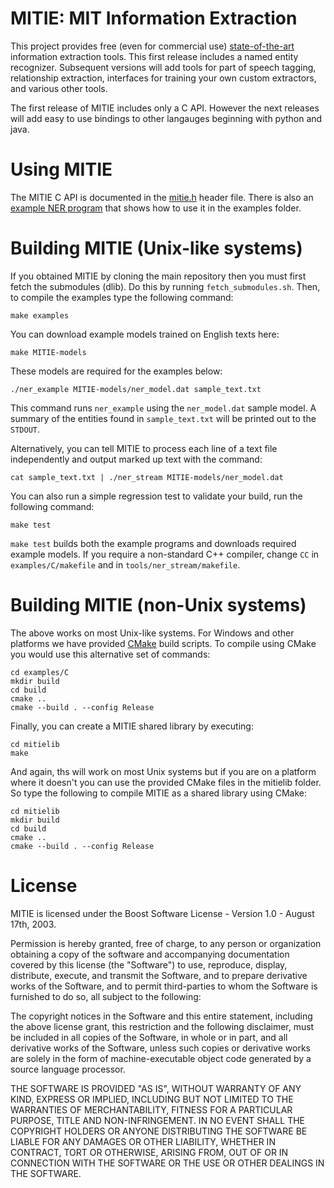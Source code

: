MITIE: MIT Information Extraction
=====

This project provides free (even for commercial use)
[state-of-the-art](../../wiki/Evaluation) information extraction
tools. This first release includes a named entity recognizer.
Subsequent versions will add tools for part of speech tagging,
relationship extraction, interfaces for training your own custom
extractors, and various other tools.

The first release of MITIE includes only a C API.  However the next
releases will add easy to use bindings to other langauges beginning
with python and java.

# Using MITIE

The MITIE C API is documented in the
[mitie.h](mitielib/include/mitie.h) header file.  There is also an
[example NER program](examples/C/ner_example.c) that shows how to use
it in the examples folder.

# Building MITIE (Unix-like systems)

If you obtained MITIE by cloning the main repository then you must first fetch the
submodules (dlib).  Do this by running `fetch_submodules.sh`. 
Then, to compile the examples type the following command:

```
make examples
```

You can download example models trained on English texts here:
```
make MITIE-models
```
These models are required for the examples below:

```
./ner_example MITIE-models/ner_model.dat sample_text.txt 
```

This command runs `ner_example` using the `ner_model.dat` sample
model. A summary of the entities found in `sample_text.txt` will be
printed out to the `STDOUT`.

Alternatively, you can tell MITIE to process each line of a text file
independently and output marked up text with the command:

```
cat sample_text.txt | ./ner_stream MITIE-models/ner_model.dat  
```

You can also run a simple regression test to validate your build, run
the following command:

```
make test
```

`make test` builds both the example programs and downloads required
example models.  If you require a non-standard C++ compiler, change
`CC` in `examples/C/makefile` and in `tools/ner_stream/makefile`.

# Building MITIE (non-Unix systems)

The above works on most Unix-like systems.  For Windows and other platforms we have provided [CMake](http://www.cmake.org)
build scripts.  To compile using CMake you would use this alternative set of commands:

```
cd examples/C
mkdir build
cd build
cmake ..
cmake --build . --config Release
```

Finally, you can create a MITIE shared library by executing:

```
cd mitielib
make
```

And again, ths will work on most Unix systems but if you are on a platform where it doesn't you can use
the provided CMake files in the mitielib folder.  So type the following to compile MITIE as a shared library using CMake:

```
cd mitielib
mkdir build
cd build
cmake ..
cmake --build . --config Release
```

# License

MITIE is licensed under the Boost Software License - Version 1.0 - August 17th, 2003.  

Permission is hereby granted, free of charge, to any person or organization
obtaining a copy of the software and accompanying documentation covered by
this license (the "Software") to use, reproduce, display, distribute,
execute, and transmit the Software, and to prepare derivative works of the
Software, and to permit third-parties to whom the Software is furnished to
do so, all subject to the following:

The copyright notices in the Software and this entire statement, including
the above license grant, this restriction and the following disclaimer,
must be included in all copies of the Software, in whole or in part, and
all derivative works of the Software, unless such copies or derivative
works are solely in the form of machine-executable object code generated by
a source language processor.

THE SOFTWARE IS PROVIDED "AS IS", WITHOUT WARRANTY OF ANY KIND, EXPRESS OR
IMPLIED, INCLUDING BUT NOT LIMITED TO THE WARRANTIES OF MERCHANTABILITY,
FITNESS FOR A PARTICULAR PURPOSE, TITLE AND NON-INFRINGEMENT. IN NO EVENT
SHALL THE COPYRIGHT HOLDERS OR ANYONE DISTRIBUTING THE SOFTWARE BE LIABLE
FOR ANY DAMAGES OR OTHER LIABILITY, WHETHER IN CONTRACT, TORT OR OTHERWISE,
ARISING FROM, OUT OF OR IN CONNECTION WITH THE SOFTWARE OR THE USE OR OTHER
DEALINGS IN THE SOFTWARE.
